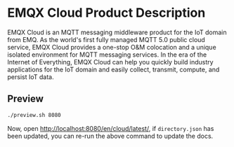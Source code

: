 # EMQX Cloud Product Description

EMQX Cloud is an MQTT messaging middleware product for the IoT domain from EMQ. As the world's first fully managed MQTT 5.0 public cloud service, EMQX Cloud provides a one-stop O&M colocation and a unique isolated environment for MQTT messaging services. In the era of the Internet of Everything, EMQX Cloud can help you quickly build industry applications for the IoT domain and easily collect, transmit, compute, and persist IoT data.

## Preview

```sh
./preview.sh 8080
```

Now, open <http://localhost:8080/en/cloud/latest/>, if `directory.json` has been updated, you can re-run the above command to update the docs.
